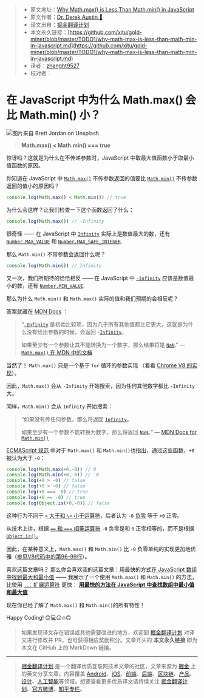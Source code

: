 > * 原文地址：[Why Math.max() is Less Than Math.min() in JavaScript](https://levelup.gitconnected.com/why-math-max-is-less-than-math-min-in-javascript-7aaf2c39ee36)
> * 原文作者：[Dr. Derek Austin 🥳](https://medium.com/@derek_develops)
> * 译文出自：[掘金翻译计划](https://github.com/xitu/gold-miner)
> * 本文永久链接：[https://github.com/xitu/gold-miner/blob/master/TODO1/why-math-max-is-less-than-math-min-in-javascript.md](https://github.com/xitu/gold-miner/blob/master/TODO1/why-math-max-is-less-than-math-min-in-javascript.md)
> * 译者：[zhanght9527](https://github.com/zhanght9527)
> * 校对者：

# 在 JavaScript 中为什么 Math.max() 会比 Math.min() 小？

![图片来自 [Brett Jordan](https://unsplash.com/@brett_jordan?utm_source=medium&utm_medium=referral) on [Unsplash](https://unsplash.com?utm_source=medium&utm_medium=referral)](https://cdn-images-1.medium.com/max/9196/0*NqSH9Eveu-3BTQ2V)

> **Math.max() \< Math.min() === true**

惊讶吗？这就是为什么在不传递参数时，JavaScript 中取最大值函数小于取最小值函数的原因。

你知道在 JavaScript 中 [`Math.max()`](https://developer.mozilla.org/en-US/docs/Web/JavaScript/Reference/Global_Objects/Math/max) 不传参数返回的值要比 [`Math.min()`](https://developer.mozilla.org/en-US/docs/Web/JavaScript/Reference/Global_Objects/Math/min) 不传参数返回的值小的原因吗？

```JavaScript
console.log(Math.max() < Math.min()) // true
```

为什么会这样？让我们检查一下这个函数返回了什么：

```JavaScript
console.log(Math.max()) // -Infinity
```

很奇怪 —— 在 JavaScript 中 [`Infinity`](https://medium.com/swlh/what-is-infinity-in-javascript-%EF%B8%8F-1faf82f100bc) 实际上是数值最大的数，还有 [`Number.MAX_VALUE`](https://developer.mozilla.org/en-US/docs/Web/JavaScript/Reference/Global_Objects/Number/MAX_VALUE) 和 [`Number.MAX_SAFE_INTEGER`](https://developer.mozilla.org/en-US/docs/Web/JavaScript/Reference/Global_Objects/Number/MAX_SAFE_INTEGER).

那么 `Math.min()` 不带参数会返回什么呢？

```JavaScript
console.log(Math.min()) // Infinity
```

又一次，我们所期待的恰恰相反 —— 在 JavaScript 中 [`-Infinity`](https://medium.com/swlh/what-is-infinity-in-javascript-%EF%B8%8F-1faf82f100bc) 应该是数值最小的数，还有 [`Number.MIN_VALUE`](https://developer.mozilla.org/en-US/docs/Web/JavaScript/Reference/Global_Objects/Number/MIN_VALUE).

那么为什么 `Math.min()` 和 `Math.max()` 实际的值和我们预期的会相反呢？

答案就藏在 [MDN Docs](https://developer.mozilla.org/en-US/docs/Web/JavaScript/Reference/Global_Objects/Math/max#Description) ：

> “[`-Infinity`](https://developer.mozilla.org/en-US/docs/Web/JavaScript/Reference/Global_Objects/Infinity) 是初始比较项，因为几乎所有其他值都比它更大，这就是为什么没有给出参数的时候，会返回 -[`Infinity`](https://developer.mozilla.org/en-US/docs/Web/JavaScript/Reference/Global_Objects/Infinity)。
>
> 如果至少有一个参数让其不能转换为一个数字，那么结果将是 [`NaN`](https://developer.mozilla.org/en-US/docs/Web/JavaScript/Reference/Global_Objects/NaN).” — [`Math.max()` 在 MDN 中的文档](https://developer.mozilla.org/en-US/docs/Web/JavaScript/Reference/Global_Objects/Math/max#Description)

当然了！ `Math.max()` 只是一个基于 `for` 循环的参数实现 （看看 [Chrome V8 的实现](https://github.com/v8/v8/blob/cd81dd6d740ff82a1abbc68615e8769bd467f91e/src/js/math.js#L77-L102)）。

因此，`Math.max()` 会从 `-Infinity` 开始搜索，因为任何其他数字都比 `-Infinity` 大。 

同样，`Math.min()` 会从 `Infinity` 开始搜索：

> “如果没有传任何参数，那么将返回 [`Infinity`](https://developer.mozilla.org/en-US/docs/Web/JavaScript/Reference/Global_Objects/Infinity)。
>
> 如果至少有一个参数不能转换为数字，那么将返回 [`NaN`](https://developer.mozilla.org/en-US/docs/Web/JavaScript/Reference/Global_Objects/NaN)。” — [MDN Docs for `Math.min()`](https://developer.mozilla.org/en-US/docs/Web/JavaScript/Reference/Global_Objects/Math/min#Description)

[ECMAScript 规范](https://www.ecma-international.org/ecma-262/10.0/index.html#sec-math.max) 中对于 `Math.max()` 和 `Math.min()`也指出，通过这些函数，`+0` 被认为大于 `-0`：

```JavaScript
console.log(Math.max(+0,-0)) // 0
console.log(Math.min(+0,-0)) // -0
console.log(+0 > -0) // false
console.log(+0 > -0) // false
console.log(+0 === -0) // true
console.log(+0 == -0) // true
console.log(Object.is(+0,-0)) // false
```

这种行为不同于 [`>` 大于和 `\<` 小于运算符](https://developer.mozilla.org/en-US/docs/Web/JavaScript/Reference/Operators/Comparison_Operators#Relational_operators)，后者认为 `-0` [负零](https://medium.com/coding-at-dawn/is-negative-zero-0-a-number-in-javascript-c62739f80114) 等于 `+0` 正零。

从技术上讲，根据 [`==` 和 `===` 相等运算符](https://medium.com/better-programming/making-sense-of-vs-in-javascript-f9dbbc6352e3) `-0` 负零是和 `0` 正零相等的，而不是根据 [`Object.is()`](https://medium.com/coding-at-dawn/es6-object-is-vs-in-javascript-7ce873064719)。

因此，在某种意义上，`Math.max()` 和 `Math.min()` 比 `-0` 负零单纯的实现更加地优雅（[参见V8代码中的第96-99行](https://developer.mozilla.org/en-US/docs/Web/JavaScript/Reference/Operators/Comparison_Operators#Relational_operators)）。

喜欢这篇文章吗？ 那么你会喜欢我的这篇文章：用最快的方式[在 JavaScript 数组中找到最大和最小值](https://medium.com/coding-at-dawn/the-fastest-way-to-find-minimum-and-maximum-values-in-an-array-in-javascript-2511115f8621) —— 我展示了一个使用 `Math.max()` 和 `Math.min()` 的方法，比使用 [`...` 扩展运算符](https://medium.com/coding-at-dawn/how-to-use-the-spread-operator-in-javascript-b9e4a8b06fab) 更快：
[**用最快的方法在 JavaScript 中查找数组中最小值和最大值**](https://medium.com/coding-at-dawn/the-fastest-way-to-find-minimum-and-maximum-values-in-an-array-in-javascript-2511115f8621)

现在你已经了解了 `Math.max()` 和 `Math.min()`的所有特性！

Happy Coding! 😊💻😉🔥🙃

> 如果发现译文存在错误或其他需要改进的地方，欢迎到 [掘金翻译计划](https://github.com/xitu/gold-miner) 对译文进行修改并 PR，也可获得相应奖励积分。文章开头的 **本文永久链接** 即为本文在 GitHub 上的 MarkDown 链接。

---

> [掘金翻译计划](https://github.com/xitu/gold-miner) 是一个翻译优质互联网技术文章的社区，文章来源为 [掘金](https://juejin.im) 上的英文分享文章。内容覆盖 [Android](https://github.com/xitu/gold-miner#android)、[iOS](https://github.com/xitu/gold-miner#ios)、[前端](https://github.com/xitu/gold-miner#前端)、[后端](https://github.com/xitu/gold-miner#后端)、[区块链](https://github.com/xitu/gold-miner#区块链)、[产品](https://github.com/xitu/gold-miner#产品)、[设计](https://github.com/xitu/gold-miner#设计)、[人工智能](https://github.com/xitu/gold-miner#人工智能)等领域，想要查看更多优质译文请持续关注 [掘金翻译计划](https://github.com/xitu/gold-miner)、[官方微博](http://weibo.com/juejinfanyi)、[知乎专栏](https://zhuanlan.zhihu.com/juejinfanyi)。
